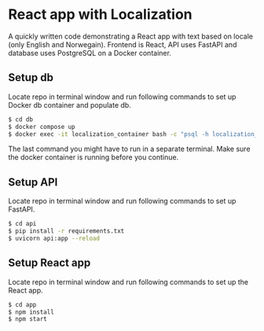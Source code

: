 # React app with Localization
A quickly written code demonstrating a React app with text based on locale (only English and Norwegain). 
Frontend is React, API uses FastAPI and database uses PostgreSQL on a Docker container.

## Setup db

Locate repo in terminal window and run following commands to set up Docker db container and populate db.

```sh
$ cd db
$ docker compose up
$ docker exec -it localization_container bash -c "psql -h localization_container -d localization_db -U root -f infile"
```

The last command you might have to run in a separate terminal.
Make sure the docker container is running before you continue.

## Setup API

Locate repo in terminal window and run following commands to set up FastAPI.

```sh
$ cd api
$ pip install -r requirements.txt
$ uvicorn api:app --reload
```

## Setup React app

Locate repo in terminal window and run following commands to set up the React app.

```sh
$ cd app
$ npm install
$ npm start
```
